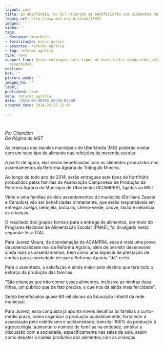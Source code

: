 ```yaml
---
layout: post
title: Em Uberlândia, 60 mil crianças se beneficiarão com alimentos da Reforma Agrária
legacy_url: http://www.mst.org.br/node/15897
images: ''
video: ''
tags:
- destaque: manchete
- localização: minas gerais
- assuntos: reforma agrária
- tag: reforma agrária
type: news
support_line: Serão entregues sete tipos de hortifrútis produzidos pelas famílias
  assentadas.
section: 
hat: ''
picture_week: ''
images_hd: ''
label: 
published: true
menu: reforma agrária
date: '2014-03-28T09:29:56-03:00'
created_date: 2014-03-28 12:00

---
```

<p>&nbsp;</p><p><em>Por Chandóm<br>Da Página do MST</em></p><p>As crianças das escolas municipais de Uberlândia (MG) poderão contar com um novo tipo de alimento nas refeições da merenda escolar.&nbsp;</p><p>A partir de agora, elas serão beneficiadas com os alimentos produzidos nos assentamentos da Reforma Agrária do Triângulo Mineiro.</p><p>Ao longo de todo ano de 2014, serão entregues sete tipos de hortifrútis produzidos pelas famílias da Associação Camponesa de Produção da Reforma Agrária do Município de Uberlândia (ACAMPRA), ligadas ao MST.</p><p>Vinte e uma famílias de dois assentamentos do município (Emiliano Zapata e Canudos) vão ser beneficiadas diretamente, que serão responsáveis em entregar acelga, berinjela, brócolis, cheiro-verde, couve, limão e melancia às crianças.</p><p>O resultado dos grupos formais para a entrega de alimentos, por meio do Programa Nacional de Alimentação Escolar (PNAE), foi divulgado nesta segunda-feira (24).</p><p>Para Juarez Moura, da coordenação da ACAMPRA, essa é mais uma prova da potencialidade real da Reforma Agrária, além de permitir desenvolver ainda mais os assentamentos, bem como uma espécie de prestação de contas para a sociedade de que a Reforma Agrária "dá" certo.</p><p>Para o assentado, a satisfação é ainda maior pelo destino que terá todo o esforço da produção das famílias.&nbsp;</p><p>"São crianças que irão comer esses alimentos, inclusive as minhas duas filhas, um público que de fato precisa, o que nos dá ainda mais felicidade".</p><p>Serão beneficiados quase 60 mil alunos da Educação Infantil da rede municipal.</p><p>Para Juarez, essa conquista já aponta novos desafios às famílias a curto-médio prazo, como organizar a produção paulatinamente, fortalecer a associação pelo coletivismo e solidariedade, transitar 100% da produção à agroecológia, aumentar o número de famílias na entidade, ampliar a discussão com a sociedade, especificamente nas salas de aula, assim como debater a cadeia produtiva dos alimentos com as crianças.</p><div>&nbsp;</div>
